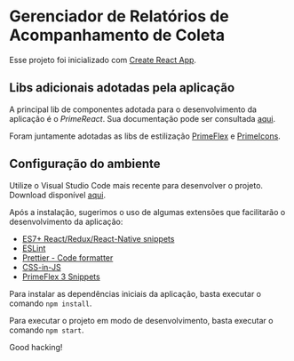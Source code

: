 # Gerenciador de Relatórios de Acompanhamento de Coleta

Esse projeto foi inicializado com [Create React App](https://github.com/facebook/create-react-app).

## Libs adicionais adotadas pela aplicação

A principal lib de componentes adotada para o desenvolvimento da aplicação é o _PrimeReact_. Sua documentação pode ser consultada [aqui](https://www.primefaces.org/primereact/).

Foram juntamente adotadas as libs de estilização [PrimeFlex](https://www.primefaces.org/primeflex/) e [PrimeIcons](https://www.primefaces.org/primereact/icons/).

## Configuração do ambiente

Utilize o Visual Studio Code mais recente para desenvolver o projeto. Download disponível [aqui](https://code.visualstudio.com/download).

Após a instalação, sugerimos o uso de algumas extensões que facilitarão o desenvolvimento da aplicação:

- [ES7+ React/Redux/React-Native snippets](https://marketplace.visualstudio.com/items?itemName=dsznajder.es7-react-js-snippets)
- [ESLint](https://marketplace.visualstudio.com/items?itemName=dbaeumer.vscode-eslint)
- [Prettier - Code formatter](https://marketplace.visualstudio.com/items?itemName=esbenp.prettier-vscode)
- [CSS-in-JS](https://marketplace.visualstudio.com/items?itemName=paulmolluzzo.convert-css-in-js)
- [PrimeFlex 3 Snippets](https://marketplace.visualstudio.com/items?itemName=yigitfindikli.primeflexsnippets)

Para instalar as dependências iniciais da aplicação, basta executar o comando `npm install`.

Para executar o projeto em modo de desenvolvimento, basta executar o comando `npm start`.

Good hacking!
